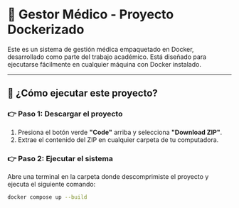 # 🏥 Gestor Médico - Proyecto Dockerizado

Este es un sistema de gestión médica empaquetado en Docker, desarrollado como parte del trabajo académico. Está diseñado para ejecutarse fácilmente en cualquier máquina con Docker instalado.

---

## 📁 ¿Cómo ejecutar este proyecto?

### 👉 Paso 1: Descargar el proyecto

1. Presiona el botón verde **"Code"** arriba y selecciona **"Download ZIP"**.
2. Extrae el contenido del ZIP en cualquier carpeta de tu computadora.

### 👉 Paso 2: Ejecutar el sistema

Abre una terminal en la carpeta donde descomprimiste el proyecto y ejecuta el siguiente comando:

```bash
docker compose up --build
